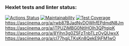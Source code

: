 ### Hexlet tests and linter status:
[![Actions Status](https://github.com/Costard86/java-project-61/workflows/hexlet-check/badge.svg)](https://github.com/Costard86/java-project-61/actions) 
[![Maintainability](https://api.codeclimate.com/v1/badges/c0b6415ad90d0294d6c7/maintainability)](https://codeclimate.com/github/Costard86/java-project-61/maintainability)
[![Test Coverage](https://api.codeclimate.com/v1/badges/c0b6415ad90d0294d6c7/test_coverage)](https://codeclimate.com/github/Costard86/java-project-61/test_coverage)
https://asciinema.org/a/rwb87BJadNvDOWhfEPdmdN8Jm
https://asciinema.org/a/jTPUZiMBG0NtIHOIh3QPtgipK
https://asciinema.org/a/8Yihn3g0Z5FzTnbTLzOyQUwxX
https://asciinema.org/a/cI77hgjLTKsKn8QekE9jFM1wO
